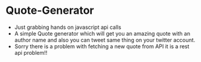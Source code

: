 # Quote-Generator
- Just grabbing hands on javascript api calls 
- A simple Quote generator which will get you an amazing quote with an author name and also you can tweet same thing on your twitter account.
- Sorry there is a problem with fetching a new quote from API it is a rest api problem!!
